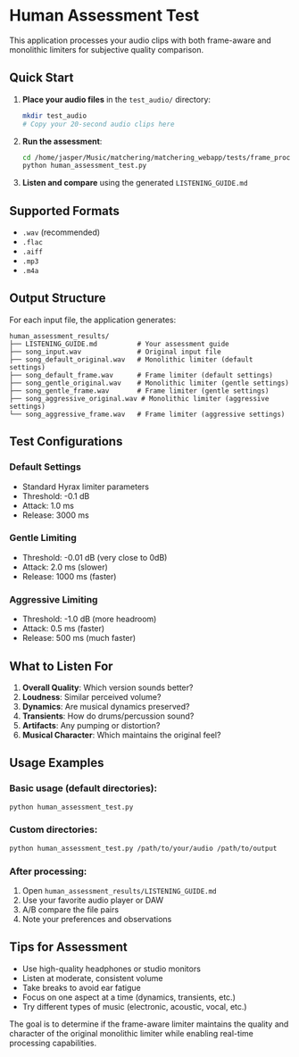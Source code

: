 # Human Assessment Test

This application processes your audio clips with both frame-aware and monolithic limiters for subjective quality comparison.

## Quick Start

1. **Place your audio files** in the `test_audio/` directory:
   ```bash
   mkdir test_audio
   # Copy your 20-second audio clips here
   ```

2. **Run the assessment**:
   ```bash
   cd /home/jasper/Music/matchering/matchering_webapp/tests/frame_processing
   python human_assessment_test.py
   ```

3. **Listen and compare** using the generated `LISTENING_GUIDE.md`

## Supported Formats

- `.wav` (recommended)
- `.flac`
- `.aiff`
- `.mp3`
- `.m4a`

## Output Structure

For each input file, the application generates:

```
human_assessment_results/
├── LISTENING_GUIDE.md          # Your assessment guide
├── song_input.wav              # Original input file
├── song_default_original.wav   # Monolithic limiter (default settings)
├── song_default_frame.wav      # Frame limiter (default settings)
├── song_gentle_original.wav    # Monolithic limiter (gentle settings)
├── song_gentle_frame.wav       # Frame limiter (gentle settings)
├── song_aggressive_original.wav # Monolithic limiter (aggressive settings)
└── song_aggressive_frame.wav   # Frame limiter (aggressive settings)
```

## Test Configurations

### Default Settings
- Standard Hyrax limiter parameters
- Threshold: -0.1 dB
- Attack: 1.0 ms
- Release: 3000 ms

### Gentle Limiting
- Threshold: -0.01 dB (very close to 0dB)
- Attack: 2.0 ms (slower)
- Release: 1000 ms (faster)

### Aggressive Limiting
- Threshold: -1.0 dB (more headroom)
- Attack: 0.5 ms (faster)
- Release: 500 ms (much faster)

## What to Listen For

1. **Overall Quality**: Which version sounds better?
2. **Loudness**: Similar perceived volume?
3. **Dynamics**: Are musical dynamics preserved?
4. **Transients**: How do drums/percussion sound?
5. **Artifacts**: Any pumping or distortion?
6. **Musical Character**: Which maintains the original feel?

## Usage Examples

### Basic usage (default directories):
```bash
python human_assessment_test.py
```

### Custom directories:
```bash
python human_assessment_test.py /path/to/your/audio /path/to/output
```

### After processing:
1. Open `human_assessment_results/LISTENING_GUIDE.md`
2. Use your favorite audio player or DAW
3. A/B compare the file pairs
4. Note your preferences and observations

## Tips for Assessment

- Use high-quality headphones or studio monitors
- Listen at moderate, consistent volume
- Take breaks to avoid ear fatigue
- Focus on one aspect at a time (dynamics, transients, etc.)
- Try different types of music (electronic, acoustic, vocal, etc.)

The goal is to determine if the frame-aware limiter maintains the quality and character of the original monolithic limiter while enabling real-time processing capabilities.
